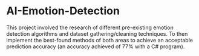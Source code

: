 # AI-Emotion-Detection 
This project involved the research of different pre-existing emotion detection algorithms and dataset gathering/cleaning techniques. To then implement the best-found methods of both areas to achieve an acceptable prediction accuracy (an accuracy achieved of 77% with a C# program). 
